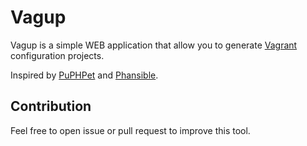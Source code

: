 # Vagup

Vagup is a simple WEB application that allow you to generate [Vagrant](https://www.vagrantup.com) configuration projects.

Inspired by [PuPHPet](https://puphpet.com) and [Phansible](http://phansible.com).

## Contribution
Feel free to open issue or pull request to improve this tool.
